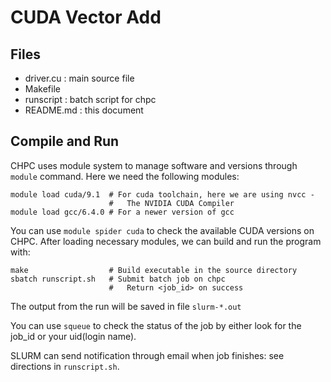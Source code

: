 # CUDA Vector Add

## Files

* driver.cu : main source file
* Makefile
* runscript : batch script for chpc
* README.md : this document

## Compile and Run

CHPC uses module system to manage software and versions through `module` command. Here we need the following modules:

~~~
module load cuda/9.1  # For cuda toolchain, here we are using nvcc -
                      #   The NVIDIA CUDA Compiler
module load gcc/6.4.0 # For a newer version of gcc
~~~

You can use `module spider cuda` to check the available CUDA versions on CHPC. After loading necessary modules, we can build and run the program with:

~~~
make                  # Build executable in the source directory
sbatch runscript.sh   # Submit batch job on chpc
                      #   Return <job_id> on success
~~~

The output from the run will be saved in file `slurm-*.out`

You can use `squeue` to check the status of the job by either look for the job_id or your uid(login name).

SLURM can send notification through email when job finishes: see directions in `runscript.sh`.
